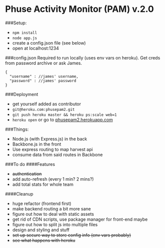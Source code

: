 Phuse Activity Monitor (PAM) v.2.0
====================================

###Setup: 
- `npm install`
- `node app.js`
- create a config.json file (see below)
- open at localhost:1234

###config.json
Required to run locally (uses env vars on heroku). Get creds from password archive or ask James. 

    {
      "username" : //james' username,
      "password" : //james' password
    }

###Deployment

- get yourself added as contributor
- `git@heroku.com:phusepam2.git`
- `git push heroku master && heroku ps:scale web=1`
- `heroku open` or go to [phusepam2.herokuapp.com](http://phusepam2.herokuapp.com/)

###Things: 
- Node.js (with Express.js) in the back
- Backbone.js in the front
- Use express routing to map harvest api
- consume data from said routes in Backbone 

###To do
####Features
- ~~authentication~~
- add auto-refresh (every 1 min? 2 mins?)
- add total stats for whole team

####Cleanup
- huge refactor (frontend first)
- make backend routing a bit more sane
- figure out how to deal with static assets 
- get rid of CDN scripts, use package manager for front-end maybe
- figure out how to split js into multiple files
- design and styling and stuff
- ~~set up secure way to store config info (env vars probably)~~
- ~~see what happens with heroku~~

